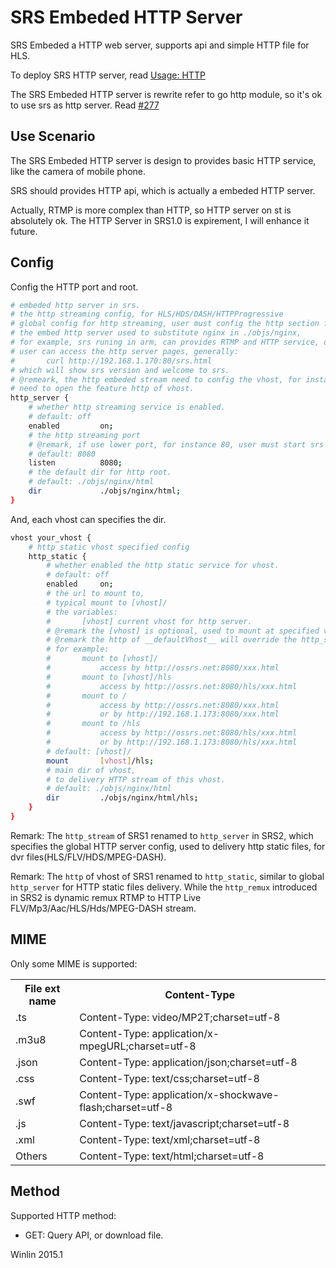 # SRS Embeded HTTP Server

SRS Embeded a HTTP web server, supports api and simple HTTP file for HLS.

To deploy SRS HTTP server, read [Usage: HTTP](https://github.com/simple-rtmp-server/srs/wiki/v2_EN_SampleHTTP)

The SRS Embeded HTTP server is rewrite refer to go http module, so it's ok to use srs as http server. Read [#277](https://github.com/simple-rtmp-server/srs/issues/277)


## Use Scenario

The SRS Embeded HTTP server is design to provides basic HTTP service, 
like the camera of mobile phone.

SRS should provides HTTP api, which is actually a embeded HTTP server.

Actually, RTMP is more complex than HTTP, so HTTP server on st is absolutely ok.
The HTTP Server in SRS1.0 is expirement, I will enhance it future.

## Config

Config the HTTP port and root.

```bash
# embeded http server in srs.
# the http streaming config, for HLS/HDS/DASH/HTTPProgressive
# global config for http streaming, user must config the http section for each vhost.
# the embed http server used to substitute nginx in ./objs/nginx,
# for example, srs runing in arm, can provides RTMP and HTTP service, only with srs installed.
# user can access the http server pages, generally:
#       curl http://192.168.1.170:80/srs.html
# which will show srs version and welcome to srs.
# @remeark, the http embeded stream need to config the vhost, for instance, the __defaultVhost__
# need to open the feature http of vhost.
http_server {
    # whether http streaming service is enabled.
    # default: off
    enabled         on;
    # the http streaming port
    # @remark, if use lower port, for instance 80, user must start srs by root.
    # default: 8080
    listen          8080;
    # the default dir for http root.
    # default: ./objs/nginx/html
    dir             ./objs/nginx/html;
}
```

And, each vhost can specifies the dir.

```bash
vhost your_vhost {
    # http static vhost specified config
    http_static {
        # whether enabled the http static service for vhost.
        # default: off
        enabled     on;
        # the url to mount to, 
        # typical mount to [vhost]/
        # the variables:
        #       [vhost] current vhost for http server.
        # @remark the [vhost] is optional, used to mount at specified vhost.
        # @remark the http of __defaultVhost__ will override the http_stream section.
        # for example:
        #       mount to [vhost]/
        #           access by http://ossrs.net:8080/xxx.html
        #       mount to [vhost]/hls
        #           access by http://ossrs.net:8080/hls/xxx.html
        #       mount to /
        #           access by http://ossrs.net:8080/xxx.html
        #           or by http://192.168.1.173:8080/xxx.html
        #       mount to /hls
        #           access by http://ossrs.net:8080/hls/xxx.html
        #           or by http://192.168.1.173:8080/hls/xxx.html
        # default: [vhost]/
        mount       [vhost]/hls;
        # main dir of vhost,
        # to delivery HTTP stream of this vhost.
        # default: ./objs/nginx/html
        dir         ./objs/nginx/html/hls;
    }
}
```

Remark: The `http_stream` of SRS1 renamed to `http_server` in SRS2, which specifies the global HTTP server config, used to delivery http static files, for dvr files(HLS/FLV/HDS/MPEG-DASH).

Remark: The `http` of vhost of SRS1 renamed to `http_static`, similar to global `http_server` for HTTP static files delivery. While the `http_remux` introduced in SRS2 is dynamic remux RTMP to HTTP Live FLV/Mp3/Aac/HLS/Hds/MPEG-DASH stream.

## MIME

Only some MIME is supported:

<table>
<tr><th>File ext name</th><th>Content-Type</th></tr>
<tr><td>.ts</td><td>Content-Type: video/MP2T;charset=utf-8</td>
<tr><td>.m3u8</td><td>Content-Type: application/x-mpegURL;charset=utf-8</td>
<tr><td>.json</td><td>Content-Type: application/json;charset=utf-8</td>
<tr><td>.css</td><td>Content-Type: text/css;charset=utf-8</td>
<tr><td>.swf</td><td>Content-Type: application/x-shockwave-flash;charset=utf-8</td>
<tr><td>.js</td><td>Content-Type: text/javascript;charset=utf-8</td>
<tr><td>.xml</td><td>Content-Type: text/xml;charset=utf-8</td>
<tr><td>Others</td><td>Content-Type: text/html;charset=utf-8</td>
</table>

## Method

Supported HTTP method:
* GET: Query API, or download file.

Winlin 2015.1
